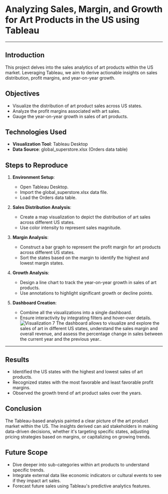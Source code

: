 # Analyzing Sales, Margin, and Growth for Art Products in the US using Tableau

---

## Introduction

This project delves into the sales analytics of art products within the US market. Leveraging Tableau, we aim to derive actionable insights on sales distribution, profit margins, and year-on-year growth.

## Objectives

- Visualize the distribution of art product sales across US states.
- Analyze the profit margins associated with art sales.
- Gauge the year-on-year growth in sales of art products.

## Technologies Used

- **Visualization Tool**: Tableau Desktop
- **Data Source**: global_superstore.xlsx (Orders data table)


## Steps to Reproduce

1. **Environment Setup**:
   - Open Tableau Desktop.
   - Import the global_superstore.xlsx data file.
   - Load the Orders data table.

2. **Sales Distribution Analysis**:
   - Create a map visualization to depict the distribution of art sales across different US states.
   - Use color intensity to represent sales magnitude.

3. **Margin Analysis**:
   - Construct a bar graph to represent the profit margin for art products across different US states.
   - Sort the states based on the margin to identify the highest and lowest margin states.

4. **Growth Analysis**:
   - Design a line chart to track the year-on-year growth in sales of art products.
   - Use annotations to highlight significant growth or decline points.

5. **Dashboard Creation**:
   - Combine all the visualizations into a single dashboard.
   - Ensure interactivity by integrating filters and hover-over details.
  ![Visualization 7](image_link_7)
   The dashboard allows  to visualize and explore the sales of art in different US 
   states, understand the sales margin and overall revenue, and assess the percentage 
   change in sales between the current year and the previous year.. 

---

## Results

- Identified the US states with the highest and lowest sales of art products.
- Recognized states with the most favorable and least favorable profit margins.
- Observed the growth trend of art product sales over the years.

## Conclusion

The Tableau-based analysis painted a clear picture of the art product market within the US. The insights derived can aid stakeholders in making data-driven decisions, whether it's targeting specific states, adjusting pricing strategies based on margins, or capitalizing on growing trends.

## Future Scope

- Dive deeper into sub-categories within art products to understand specific trends.
- Integrate external data like economic indicators or cultural events to see if they impact art sales.
- Forecast future sales using Tableau's predictive analytics features.
